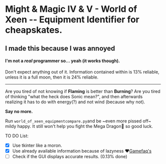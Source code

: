 # Might & Magic IV & V - World of Xeen -- Equipment Identifier for cheapskates.

## I made this because I was annoyed

#### I'm not a _real_ programmer so... yeah (it works though).

Don't expect anything out of it. Information contained within is 13% reliable, unless it is a full moon, then it is 24% reliable.

----

Are you tired of not knowing if **Flaming** is better than **Burning**? Are you tired of thinking "what the heck does Sonic mean?", and then afterwards realizing it has to do with energy(?) and not wind (because why not). 

**Say no more.**

Run `world_of_xeen_equipmentcompare.py`and be ~even more pissed off~ mildy happy. It still won't help you fight the Mega Dragon:dragon_face: so good luck.

TO DO List:
- [X] Use tkinter like a moron.
- [X] Use already available information because of lazyness ♥[Gamefaq's](https://bit.ly/2Iajrox)
- [ ] Check if the GUI displays accurate results. (0.13% done)
